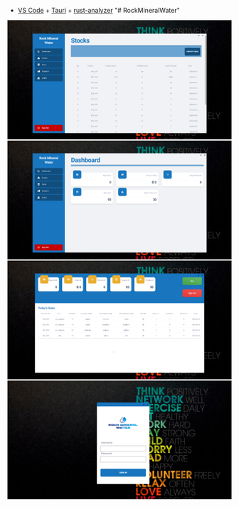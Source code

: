

- [VS Code](https://code.visualstudio.com/) + [Tauri](https://marketplace.visualstudio.com/items?itemName=tauri-apps.tauri-vscode) + [rust-analyzer](https://marketplace.visualstudio.com/items?itemName=rust-lang.rust-analyzer)
"# RockMineralWater" 



<img src="https://github.com/StanleyAbotsikuma/RockMineralWater/blob/main/Screenshot%202023-04-16%20091945.png?raw=true">

<img src="https://github.com/StanleyAbotsikuma/RockMineralWater/blob/main/Screenshot%202023-04-16%20091930.png?raw=true">


<img src="https://github.com/StanleyAbotsikuma/RockMineralWater/blob/main/Screenshot%202023-04-16%20091712.png?raw=true">
<img src="https://github.com/StanleyAbotsikuma/RockMineralWater/blob/main/Screenshot%202023-04-16%20091608.png?raw=true">

